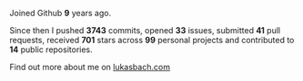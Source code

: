 Joined Github **9** years ago.

Since then I pushed **3743** commits, opened **33** issues, submitted **41** pull requests, received **701** stars across **99** personal projects and contributed to **14** public repositories.

Find out more about me on [lukasbach.com](https://lukasbach.com)
